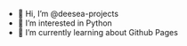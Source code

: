 - 👋 Hi, I’m @deesea-projects
- 👀 I’m interested in Python
- 🌱 I’m currently learning about Github Pages

<!---
deesea-projects/deesea-projects is a ✨ special ✨ repository because its `README.md` (this file) appears on your GitHub profile.
You can click the Preview link to take a look at your changes.
--->


